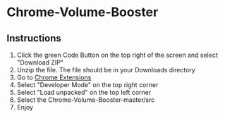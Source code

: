 # Chrome-Volume-Booster

## Instructions
1. Click the green Code Button on the top right of the screen and select "Download ZIP"
2. Unzip the file. The file should be in your Downloads directory
3. Go to [Chrome Extensions](chrome://extensions/)
4. Select "Developer Mode" on the top right corner
5. Select "Load unpacked" on the top left corner
6. Select the Chrome-Volume-Booster-master/src
7. Enjoy